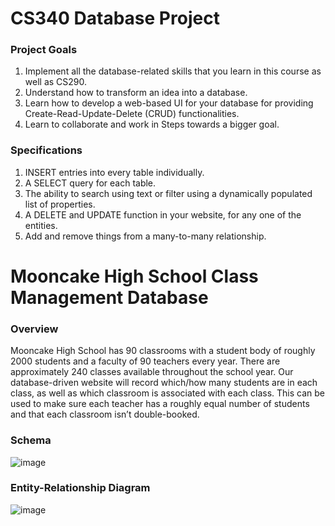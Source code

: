 # CS340 Database Project
### Project Goals
1. Implement all the database-related skills that you learn in this course as well as CS290.
2. Understand how to transform an idea into a database.
3. Learn how to develop a web-based UI for your database for providing Create-Read-Update-Delete (CRUD) functionalities.
4. Learn to collaborate and work in Steps towards a bigger goal.
 

### Specifications
1. INSERT entries into every table individually.
2. A SELECT query for each table. 
3. The ability to search using text or filter using a dynamically populated list of properties.
4. A DELETE and UPDATE function in your website, for any one of the entities. 
5. Add and remove things from a many-to-many relationship.


# Mooncake High School Class Management Database
### Overview
Mooncake High School has 90 classrooms with a student body of roughly 2000 students and a faculty of 90 teachers every year. There are approximately 240 classes available throughout the school year. Our database-driven website will record which/how many students are in each class, as well as which classroom is associated with each class. This can be used to make sure each teacher has a roughly equal number of students and that each classroom isn’t double-booked.


### Schema

![image](https://user-images.githubusercontent.com/71741490/158630213-1678073d-9e9d-484c-aad1-35b59f715039.png)

### Entity-Relationship Diagram
![image](https://user-images.githubusercontent.com/71741490/158630386-3d926f46-c63b-4a3c-87e8-e6c0ea8755ee.png)

